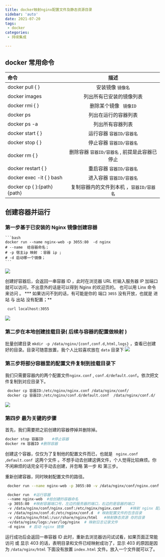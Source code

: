 ```yaml
---
title: docker映射nginx配置文件及静态资源目录
sidebar: 'auto'
date: 2021-07-20
tags:
 - docker
categories:
 - 持续集成

---
```


## docker 常用命令
   |     命令 |   描述   |
   | :--------| :------: |
   | docker pull { } | 安装镜像 ` 镜像名 ` |
   | docker images | 列出所有已安装的镜像列表 |
   | docker rmi { } | 删除某个镜像 ` 镜像ID` |
   | docker ps | 列出在运行的容器列表 |
   | docker ps -a | 列出所有容器列表 |
   | docker start { } | 运行容器 ` 容器ID/容器名 ` |
   | docker stop { } | 停止容器 ` 容器ID/容器名 ` |
   | docker rm { } | 删除容器 ` 容器ID/容器名 ` , 前提是此容器已停止 |
   | docker restart { } | 重启容器 ` 容器ID/容器名 ` |
   | docker exec -it { } bash | 进入容器 ` 容器ID/容器名 ` |
   | docker cp { }:{path} {path} | 复制容器内的文件到本机 ，` 容器ID/容器名 `|


## 创建容器并运行
   ### 第一步基于已安装的 Nginx 镜像创建容器
    ```bash
    docker run --name nginx-web -p 3055:80  -d nginx
    # --name  给容器命名；
    # -p 宿主ip 映射 ：容器 ip ;
    # -d 启动哪一个镜像；
    ```
   ![](/BC48FDA2-EEFD-4770-AF8B-F556BCAC08FA.png)

   创建好容器后，会返回一串容器 ID ，此时在浏览器 URL 栏输入服务器 IP 加端口就可以访问，不出意外的话是可以得到 Nginx 的欢迎页的。 也可以用 Linx 命令来访问 。
   *** 如果访问不到的话，有可能是你的 端口 ` 3055 ` 没有开放，也就是 进站 与 出站 没有配置；**
   ```bash
    curl localhost:3055
   ```
   ![](/94B9D932-362B-4c68-AB20-B26133220788.png)

   ### 第二步在本地创建挂载目录( 后续与容器的配置做映射 )
   批量创建目录 ` mkdir -p /data/nginx/{conf,conf.d,html,logs} ` ，查看已创建好的目录。目录可随意放置，我个人比较喜欢放在 ` data ` 目录下
   ![](/C2DCEC89-000C-4d38-905A-DB139E7365C7.png)

   ### 第三步将部分容器里的配置文件复制到挂载目录下
   我们只需要容器内的两个配置文件` nginx.conf ` , ` conf.d/default.conf `。依次把文件复制到对应目录下。
   ```bash
    docker cp 容器ID:/etc/nginx/nginx.conf /data/nginx/conf/
    docker cp 容器ID:/etc/nginx/conf.d/default.conf  /data/nginx/conf.d/
   ``` 
   ![](/D3DA1570-F98E-4020-AE78-1AD331169003.png)

   ### 第四步 最为关键的步骤
   首先，我们需要把之前创建的容器停掉并删除掉。
   ```bash
   docker stop 容器ID    #停止容器
   docker rm 容器ID #删除容器
   ```
   创建这个容器，仅仅为了复制他的配置文件而已，也就是 ` nginx.conf` ,` default.conf  `这两个文件 。不想手动去创建这俩文件，个人觉得比较麻烦。你不闲麻烦的话完全可手动去创建，并忽略 第一步 和 第三步。

   重新创建容器，同时映射配置文件的路径。
   ```bash
    docker run --name nginx-web -p 3055:80 -v /data/nginx/conf/nginx.conf:/etc/nginx/nginx.conf -v /data/nginx/conf.d:/etc/nginx/conf.d -v /data/nginx/html:/usr/share/nginx/html  -v/data/nginx/logs:/var/log/nginx -d nginx

    docker run  #运行容器
    --name nginx-web  #给创建的容器命名
    -p 3055:80  #映射容器端口号，左边的服务器的端口，右边的是容器的端口
    -v /data/nginx/conf/nginx.conf:/etc/nginx/nginx.conf    #映射 nginx 配置文件
    -v /data/nginx/conf.d:/etc/nginx/conf.d  # 映射配置文件的包含目录
    -v /data/nginx/html:/usr/share/nginx/html   #映射静态资源 存的目录
    -v/data/nginx/logs:/var/log/nginx  # 映射日志记录文件
    -d nginx  # 启动 nginx 镜像
   ```
   运行成功后会返回一串容器 ID 此时，重新去浏览器访问试试看，如果页面正常能访问 或 显示 403 的话，表明目录和文件已经映射成功了，显示 403 的原因是因为 ` /data/nginx/html ` 下面没有放置 ` index.html ` 文件。放入一个文件就可以了。 


